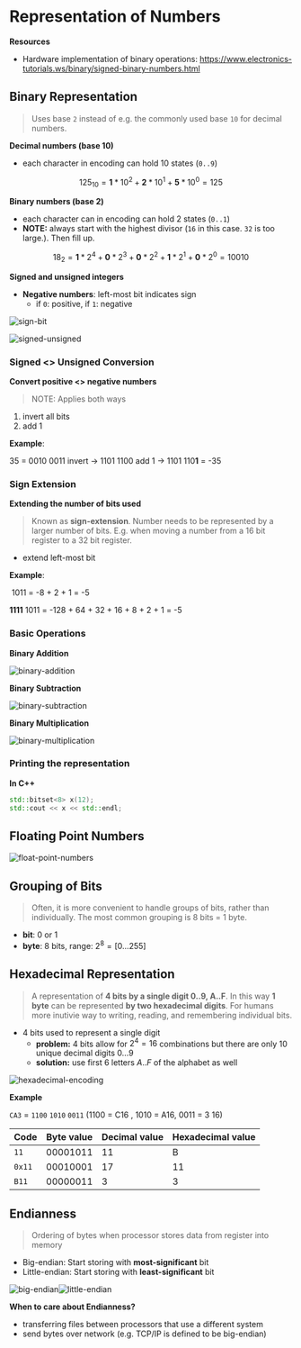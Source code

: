 # Representation of Numbers

**Resources**

- Hardware implementation of binary operations: https://www.electronics-tutorials.ws/binary/signed-binary-numbers.html



## Binary Representation

> Uses base `2` instead of e.g. the commonly used base `10` for decimal numbers.



**Decimal numbers (base 10)**

- each character in encoding can hold 10 states (`0..9`)

$$
125_{10}=\textbf{1} * 10^2 + \textbf{2} * 10^1 + \textbf{5} * 10^0 = 125
$$

**Binary numbers (base 2)**

- each character can in encoding can hold 2 states (`0..1`)
- **NOTE:** always start with the highest divisor (`16` in this case. `32` is too large.). Then fill up.

$$
18_{2}=\textbf{1} * 2^4 + \textbf{0} * 2^3 + \textbf{0} * 2^2 + \textbf{1} * 2^1 + \textbf{0} * 2^0 = 10010
$$

**Signed and unsigned integers**

- **Negative numbers**: left-most bit indicates sign
  - if `0`: positive, if `1`: negative

![sign-bit](img/sign-bit.gif)

![signed-unsigned](img/signed-unsigned.png)



### Signed <> Unsigned Conversion

**Convert positive <> negative numbers**

> NOTE: Applies both ways

1. invert all bits
2. add 1

**Example**:

35        = 0010 0011
invert -> 1101 1100
add 1 -> 1101 110**1** = -35



### Sign Extension

**Extending the number of bits used**

> Known as **sign-extension**. Number needs to be represented by a larger number of bits. E.g. when moving a number from a 16 bit register to a 32 bit register.

- extend left-most bit

**Example**: 

​          1011 = -8 + 2 + 1 = -5

**1111** 1011 = -128 + 64 + 32 + 16 + 8 + 2 + 1 = -5





### Basic Operations

**Binary Addition**

![binary-addition](img/binary-addition.png)



**Binary Subtraction**

![binary-subtraction](img/binary-subtraction.png)





**Binary Multiplication**

![binary-multiplication](img/binary-multiplication.png)





### Printing the representation

**In C++**

```cpp
std::bitset<8> x(12);
std::cout << x << std::endl;
```







## Floating Point Numbers



![float-point-numbers](img/float-point-numbers.png)



## Grouping of Bits

> Often, it is more convenient to handle groups of bits, rather than individually. The most common grouping is 8 bits = 1 byte.

- **bit**: 0 or 1
- **byte**: 8 bits, range: $2^8=[0...255]$





## Hexadecimal Representation

> A representation of **4 bits by a single digit 0..9, A..F**. In this way **1 byte** can be represented **by two hexadecimal digits**. For humans more inutivie way to writing, reading, and remembering individual bits.

- 4 bits used to represent a single digit
  - **problem:** 4 bits allow for $2^4=16$​ combinations but there are only 10 unique decimal digits $0...9$​​
  - **solution:** use first 6 letters $A..F$​ of the alphabet as well



![hexadecimal-encoding](img/hexadecimal-encoding.png)

**Example**

`CA3` = `1100` `1010` `0011`  (1100 = C16 , 1010 = A16, 0011 = 3 16)





| Code   | Byte value | Decimal value | Hexadecimal value |
| ------ | ---------- | ------------- | ----------------- |
| `11`   | 00001011   | 11            | B                 |
| `0x11` | 00010001   | 17            | 11                |
| `B11`  | 00000011   | 3             | 3                 |



## Endianness

> Ordering of bytes when processor stores data from register into memory

- Big-endian: Start storing with **most-significant** bit
- Little-endian: Start storing with **least-significant** bit



![big-endian](img/big-endian.png?lastModify=1636108255)![little-endian](img/little-endian.png?lastModify=1636108255)

**When to care about Endianness?**

- transferring files between processors that use a different system
- send bytes over network (e.g. TCP/IP is defined to be big-endian)

